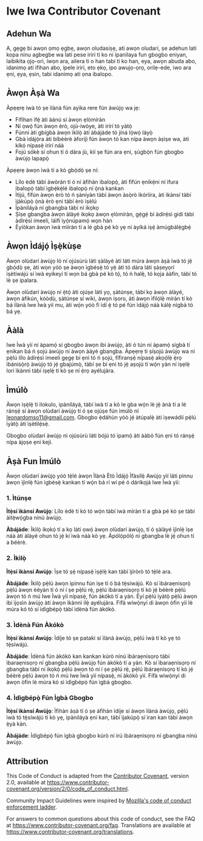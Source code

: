 # Iwe Iwa Contributor Covenant

## Adehun Wa

A, gẹgẹ bi awọn ọmọ ẹgbẹ, awọn oludasiṣẹ, ati awọn oludari, ṣe adehun lati kopa ninu agbegbe wa lati pese iriri ti ko ni ipanilaya fun gbogbo eniyan, laibikita ọjọ-ori, iwọn ara, ailera ti o han tabi ti ko han, eya, awọn abuda abo, idanimọ ati ifihan abo, ipele iriri, eto ẹkọ, ipo awujọ-ọrọ, orilẹ-ede, iwo ara ẹni, ẹya, ẹsin, tabi idanimọ ati ọna ibalopo.


## Àwọn Àṣà Wa

Àpẹẹrẹ ìwà tó ṣe ìlànà fún ayika rere fún àwùjọ wa jẹ:

* Fífihan ìfẹ́ àti àánú sí àwọn ẹlòmíràn
* Ní ọwọ́ fún àwọn èrò, ojú-iwòye, àti irírí tó yàtọ̀ 
* Fúnni àti gbígbà àwọn ìkìlọ̀ àti àbájáde tó jíná lọ́wọ́ láyọ̀ 
* Gbà ìdájọ́ra àti bíbèèrè àforíjì fún àwọn tó kan nípa àwọn àṣìṣe wa,
  àti kíkọ́ nípasẹ̀ irírí náà
* Fojú sókè sí ohun tí ó dára jù, kìí ṣe fún ara ẹni, ṣùgbọ́n fún 
  gbogbo àwùjọ lapapọ̀


Àpẹẹrẹ àwọn ìwà tí a kò gbọ́dọ̀ ṣe ní:

* Lílo èdè tàbí àwòrán tí ó ní àfihàn ibalopọ̀, àti fífún ẹnikẹ́ni ní ìfura ibalopọ̀ tàbí ìgbẹ́kẹ̀lé ibalopọ̀ ní ọ̀nà kankan
* Ìtìjú, fífún àwọn èrò tó ń ṣàníyàn tàbí àwọn àsọ̀rò ìkórìíra, àti ìkànsí tàbí ìjàkúpọ̀ ọ̀nà èrò ẹni tàbí èrò ìṣèlú
* Ìpàniláyà ní gbangba tàbí ní ikọkọ
* Ṣíṣe gbangba àwọn àlàyé ikọkọ àwọn ẹlòmíràn, gẹ́gẹ́ bí àdírẹ́sì gidi tàbí àdírẹ́sì imeeli, láìfi ìyọ́núpamọ́ wọn hàn
* Èyíòkan àwọn ìwà mìíràn tí a lè gbà pé kò yẹ ní àyíká iṣẹ́ àmúgbálẹ̀gbẹ́


## Àwọn Ìdájọ́ Ìṣẹ̀kùṣe

Àwọn olùdarí àwùjọ ló ní ojúsùrù láti ṣàlàyé àti láti múra àwọn àṣà ìwà tó jẹ́ gbọ́dọ̀ ṣe, àti wọn yóò ṣe àwọn ìgbésẹ̀ tó yẹ̀ àti tó dára láti ṣàṣeyọrí ìṣètíwájú sí ìwà eyikeyi tí wọn bá gbà pé kò tọ́, tó ń halẹ̀, tó kọja ààfin, tàbí tó lè ṣe ipalara.

Àwọn olùdarí àwùjọ ní ẹ̀tọ́ àti ojúṣe láti yọ, ṣàtúnṣe, tàbí kọ àwọn àlàyé, àwọn àfikún, kóòdù, ṣàtúnṣe sí wiki, àwọn iṣoro, àti àwọn ìfilọ́lẹ̀ míràn tí kò bá ìlànà Iwe Ìwà yìí mu, àti wọ́n yóò fi ìdí ẹ̀ tó pé fún ìdájọ́ náà kálẹ̀ nígbà tó bá yẹ.


## Ààlà

Iwe Ìwà yìí ní àpamọ́ sí gbogbo àwọn ibi àwùjọ, àti ó tún ní àpamọ́ sígbà tí ẹnikan bá ń ṣojú àwùjọ ní àwọn ààyè gbangba. Àpẹẹrẹ ti ṣíṣojú àwùjọ wa ni pẹ̀lú lílo àdírẹ́sì imeeli gẹgẹ bí ẹni tó ń ṣojú, fífiranṣẹ̀ nípasẹ̀ akọọ́lẹ̀ ẹ̀rọ ìbánisọ̀rọ̀ àwùjọ tó jẹ́ gbajúmọ̀, tàbí ṣe bí ẹni tó jẹ́ aṣojú tí wọ́n yàn ní iṣẹlẹ̀ lori ìkànnì tàbí iṣẹlẹ̀ tí kò ṣe ní ẹ̀rọ ayélujára.


## Ìmúlò

Àwọn ìṣẹ̀lẹ̀ ti ilokulo, ipàniláyà, tàbí ìwà tí a kò le gba wọ́n lè jẹ́ ànà tí a lè ránṣẹ́ sí àwọn olùdarí àwùjọ tí ó ṣe ojúṣe fún ìmúlò ní 
leonardomso11@gmail.com.
Gbogbo ẹ̀dáhùn yóò jẹ́ àtúpalẹ̀ àti ìṣewádìí pẹ̀lú ìyàtọ̀ àti ìṣètìlẹ́sẹ̀.

Gbogbo olùdarí àwùjọ ni ojúsùrù láti bójú tó ìpamọ́ àti ààbò fún ẹni tó ránṣẹ́ nípa àjọṣe ẹni kejì.

## Àṣà Fun Ìmúlò

Àwọn olùdarí àwùjọ yóò tẹ̀lé àwọn Ìlànà Ètò Ìdájọ́ Ìfàsílẹ̀ Awùjọ yìí láti pinnu àwọn ìjìnlẹ̀ fún ìgbésẹ̀ kankan tí wọ́n bá rí wí pé ó dáríkọjá Iwe Ìwà yìí:

### 1. Ìtúnṣe

**Ìtẹ̀sí ìkànsí Awùjọ**: Lílo èdè tí kò tó wọ́n tàbí ìwà míràn tí a gbà pé kò ṣe tàbí àìtẹ̀wọ́gba nínú àwùjọ.

**Àbájáde**: Ìkìlọ̀ ikọkọ́ tí a kọ láti ọwọ́ àwọn olùdarí àwùjọ, tí ó ṣàlàyé ìjìnlẹ̀ ìṣe náà àti àlàyé ohun tó jẹ́ kí ìwà náà kò yẹ. Àpólọ́pólọ́ ní gbangba lè jẹ́ ohun tí a béèrè.

### 2. Ìkìlọ̀

**Ìtẹ̀sí ìkànsí Awùjọ**: Ìṣe tó ṣẹ́ nípasẹ̀ ìṣẹ̀lẹ̀ kan tàbí ìjíròrò tó tẹ̀lé ara.

**Àbájáde**: Ìkìlọ̀ pẹ̀lú àwọn ìpinnu fún ìṣe tí ó bá tẹ̀síwájú. Kò sí ìbáraẹnisọrọ̀ pẹ̀lú àwọn èèyàn tí ó ní í ṣe pẹ̀lú rẹ̀, pẹ̀lú ìbáraẹnisọrọ tí kò jẹ́ béèrè pẹ̀lú àwọn tó ń mú Iwe Ìwà yìí nípasẹ̀, fún àkókò tí a yàn. Èyí pẹ̀lú ìyàtọ̀ pẹ̀lú àwọn ibi ìjọsìn àwùjọ àti àwọn ìkànnì ilẹ̀ ayélujára. Fífà wíwọ̀nyí di àwọn òfin yìí lè múra kó tó sí ìdìgbépọ̀ tàbí ìdènà fún àkókò.

### 3. Ìdènà Fún Àkókò

**Ìtẹ̀sí ìkànsí Awùjọ**: Ìdíje tó ṣe pataki sí ìlànà àwùjọ, pẹ̀lú ìwà tí kò yẹ tó tẹ̀síwájú.

**Àbájáde**: Ìdènà fún àkókò kan kankan kúrò nínú ìbáraẹnisọrọ tàbí ìbaraẹnisọrọ ní gbangba pẹ̀lú àwùjọ fún àkókò tí a yàn. Kò sí ìbaraẹnisọrọ ní gbangba tàbí ní ikọkọ̀ pẹ̀lú àwọn tó ní í ṣe pẹ̀lú rẹ̀, pẹ̀lú ìbáraẹnisọrọ tí kò jẹ́ béèrè pẹ̀lú àwọn tó ń mú Iwe Ìwà yìí nípasẹ̀, ní àkókò yìí. Fífà wíwọ̀nyí di àwọn òfin lè múra kó sì ìdìgbépọ̀ fún ìgbà gbogbo.

### 4. Ìdìgbépọ̀ Fún Ìgbà Gbogbo

**Ìtẹ̀sí ìkànsí Awùjọ**: Ìfihàn àṣà tí ó ṣe àfihàn ìdíje sí àwọn ìlànà àwùjọ, pẹ̀lú ìwà tó tẹ̀síwájú tí kò yẹ, ìpàniláyà ẹni kan, tàbí ìjakúpọ̀ sí ìran kan tàbí àwọn ẹ̀yà kàn.

**Àbájáde**: Ìdìgbépọ̀ fún ìgbà gbogbo kúrò ní irú ìbáraẹnisọrọ ní gbangba nínú àwùjọ.


## Attribution

This Code of Conduct is adapted from the [Contributor Covenant][homepage],
version 2.0, available at
https://www.contributor-covenant.org/version/2/0/code_of_conduct.html.

Community Impact Guidelines were inspired by [Mozilla's code of conduct
enforcement ladder](https://github.com/mozilla/diversity).

[homepage]: https://www.contributor-covenant.org

For answers to common questions about this code of conduct, see the FAQ at
https://www.contributor-covenant.org/faq. Translations are available at
https://www.contributor-covenant.org/translations.
